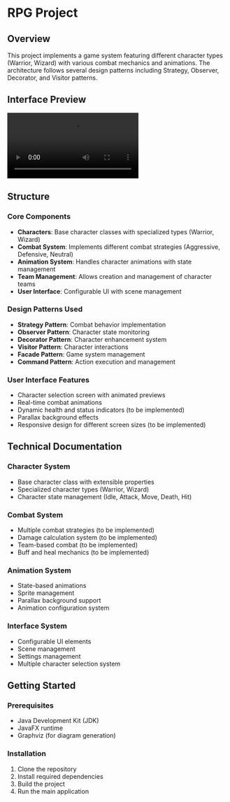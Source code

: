 # RPG Project

## Overview
This project implements a game system featuring different character types (Warrior, Wizard) with various combat mechanics and animations. The architecture follows several design patterns including Strategy, Observer, Decorator, and Visitor patterns.

## Interface Preview

![video](assets/rpg_video_presentation.mp4)


## Structure

### Core Components
- **Characters**: Base character classes with specialized types (Warrior, Wizard)
- **Combat System**: Implements different combat strategies (Aggressive, Defensive, Neutral)
- **Animation System**: Handles character animations with state management
- **Team Management**: Allows creation and management of character teams
- **User Interface**: Configurable UI with scene management

### Design Patterns Used
- **Strategy Pattern**: Combat behavior implementation
- **Observer Pattern**: Character state monitoring
- **Decorator Pattern**: Character enhancement system
- **Visitor Pattern**: Character interactions
- **Facade Pattern**: Game system management
- **Command Pattern**: Action execution and management

### User Interface Features
- Character selection screen with animated previews
- Real-time combat animations
- Dynamic health and status indicators (to be implemented)
- Parallax background effects
- Responsive design for different screen sizes (to be implemented)


## Technical Documentation

### Character System
- Base character class with extensible properties
- Specialized character types (Warrior, Wizard)
- Character state management (Idle, Attack, Move, Death, Hit)


### Combat System
- Multiple combat strategies (to be implemented)
- Damage calculation system (to be implemented)
- Team-based combat (to be implemented)
- Buff and heal mechanics (to be implemented)

### Animation System
- State-based animations
- Sprite management
- Parallax background support
- Animation configuration system

### Interface System
- Configurable UI elements
- Scene management
- Settings management
- Multiple character selection system

## Getting Started

### Prerequisites
- Java Development Kit (JDK)
- JavaFX runtime
- Graphviz (for diagram generation)

### Installation
1. Clone the repository
2. Install required dependencies
3. Build the project
4. Run the main application



